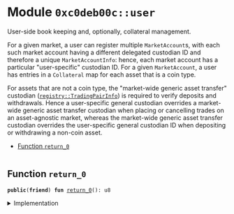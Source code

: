 
<a name="0xc0deb00c_user"></a>

# Module `0xc0deb00c::user`

User-side book keeping and, optionally, collateral management.

For a given market, a user can register multiple <code>MarketAccount</code>s,
with each such market account having a different delegated custodian
ID and therefore a unique <code>MarketAccountInfo</code>: hence, each market
account has a particular "user-specific" custodian ID. For a given
<code>MarketAccount</code>, a user has entries in a <code>Collateral</code> map for each
asset that is a coin type.

For assets that are not a coin type, the "market-wide generic asset
transfer" custodian (<code><a href="registry.md#0xc0deb00c_registry_TradingPairInfo">registry::TradingPairInfo</a></code>) is required to
verify deposits and withdrawals. Hence a user-specific general
custodian overrides a market-wide generic asset transfer
custodian when placing or cancelling trades on an asset-agnostic
market, whereas the market-wide generic asset transfer custodian
overrides the user-specific general custodian ID when depositing or
withdrawing a non-coin asset.


-  [Function `return_0`](#0xc0deb00c_user_return_0)


<pre><code></code></pre>



<a name="0xc0deb00c_user_return_0"></a>

## Function `return_0`



<pre><code><b>public</b>(<b>friend</b>) <b>fun</b> <a href="user.md#0xc0deb00c_user_return_0">return_0</a>(): u8
</code></pre>



<details>
<summary>Implementation</summary>


<pre><code><b>public</b>(<b>friend</b>) <b>fun</b> <a href="user.md#0xc0deb00c_user_return_0">return_0</a>(): u8 {0}
</code></pre>



</details>
